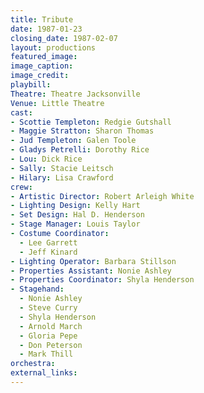 ```yaml
---
title: Tribute
date: 1987-01-23
closing_date: 1987-02-07
layout: productions
featured_image:
image_caption:
image_credit:
playbill:
Theatre: Theatre Jacksonville
Venue: Little Theatre
cast:
- Scottie Templeton: Redgie Gutshall
- Maggie Stratton: Sharon Thomas
- Jud Templeton: Galen Toole
- Gladys Petrelli: Dorothy Rice
- Lou: Dick Rice
- Sally: Stacie Leitsch
- Hilary: Lisa Crawford
crew:
- Artistic Director: Robert Arleigh White
- Lighting Design: Kelly Hart
- Set Design: Hal D. Henderson
- Stage Manager: Louis Taylor
- Costume Coordinator:
  - Lee Garrett
  - Jeff Kinard
- Lighting Operator: Barbara Stillson
- Properties Assistant: Nonie Ashley
- Properties Coordinator: Shyla Henderson
- Stagehand:
  - Nonie Ashley
  - Steve Curry
  - Shyla Henderson
  - Arnold March
  - Gloria Pepe
  - Don Peterson
  - Mark Thill
orchestra:
external_links:
---
```


